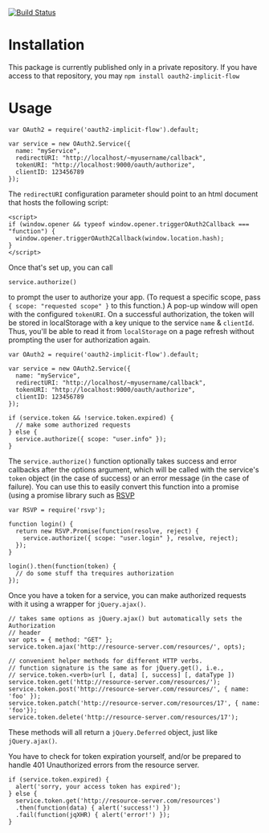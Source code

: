 [![Build Status](https://travis-ci.org/gregates/oauth2-implicit-flow.svg?branch=master)](https://travis-ci.org/gregates/oauth2-implicit-flow)

# Installation

This package is currently published only in a private repository. If you have access to that repository, you may `npm install oauth2-implicit-flow`

# Usage

```
var OAuth2 = require('oauth2-implicit-flow').default;

var service = new OAuth2.Service({
  name: "myService",
  redirectURI: "http://localhost/~myusername/callback",
  tokenURI: "http://localhost:9000/oauth/authorize",
  clientID: 123456789
});
```

The `redirectURI` configuration parameter should point to an html document that hosts the following script:

```
<script>
if (window.opener && typeof window.opener.triggerOAuth2Callback === "function") {
  window.opener.triggerOAuth2Callback(window.location.hash);
}
</script>
```

Once that's set up, you can call

```
service.authorize()
```

to prompt the user to authorize your app. (To request a specific scope, pass `{ scope: "requested scope" }` to this function.) A pop-up window will open with the configured `tokenURI`. On a successful authorization, the token will be stored in localStorage with a key unique to the service `name` & `clientId`. Thus, you'll be able to read it from `localStorage` on a page refresh without prompting the user for authorization again.

```
var OAuth2 = require('oauth2-implicit-flow').default;

var service = new OAuth2.Service({
  name: "myService",
  redirectURI: "http://localhost/~myusername/callback",
  tokenURI: "http://localhost:9000/oauth/authorize",
  clientID: 123456789
});

if (service.token && !service.token.expired) {
  // make some authorized requests
} else {
  service.authorize({ scope: "user.info" });
}
```

The `service.authorize()` function optionally takes success and error callbacks after the options argument, which will be called with the service's `token` object (in the case of success) or an error message (in the case of failure). You can use this to easily convert this function into a promise (using a promise library such as [RSVP](https://github.com/tildeio/rsvp.js/)

```
var RSVP = require('rsvp');

function login() {
  return new RSVP.Promise(function(resolve, reject) {
    service.authorize({ scope: "user.login" }, resolve, reject);
  });
}

login().then(function(token) {
  // do some stuff tha trequires authorization
});
```

Once you have a token for a service, you can make authorized requests with it using a wrapper for `jQuery.ajax()`.

```
// takes same options as jQuery.ajax() but automatically sets the Authorization
// header
var opts = { method: "GET" };
service.token.ajax('http://resource-server.com/resources/', opts); 

// convenient helper methods for different HTTP verbs. 
// function signature is the same as for jQuery.get(), i.e.,
// service.token.<verb>(url [, data] [, success] [, dataType ])
service.token.get('http://resource-server.com/resources/');
service.token.post('http://resource-server.com/resources/', { name: 'foo' });
service.token.patch('http://resource-server.com/resources/17', { name: 'foo'});
service.token.delete('http://resource-server.com/resources/17');
```

These methods will all return a `jQuery.Deferred` object, just like `jQuery.ajax()`.

You have to check for token expiration yourself, and/or be prepared to handle 401 Unauthorized errors from the resource server.

```
if (service.token.expired) {
  alert('sorry, your access token has expired');
} else {
  service.token.get('http://resource-server.com/resources')
  .then(function(data) { alert('success!') })
  .fail(function(jqXHR) { alert('error!') });
}
```

